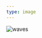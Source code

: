 ```yaml
---
type: image
---
```

![waves](http://78.media.tumblr.com/9463f000b03f5afc89bd286d9c4f7bf9/tumblr_na95mr90fR1rxi9lno1_500.gif)
